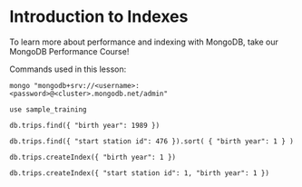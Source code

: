 # Introduction to Indexes

To learn more about performance and indexing with MongoDB, take our MongoDB Performance Course!

Commands used in this lesson:
```shell
mongo "mongodb+srv://<username>:<password>@<cluster>.mongodb.net/admin"
```

```shell
use sample_training

db.trips.find({ "birth year": 1989 })

db.trips.find({ "start station id": 476 }).sort( { "birth year": 1 } )

db.trips.createIndex({ "birth year": 1 })

db.trips.createIndex({ "start station id": 1, "birth year": 1 })
```